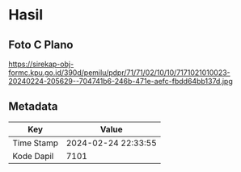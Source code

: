 # Hasil

## Foto C Plano

https://sirekap-obj-formc.kpu.go.id/390d/pemilu/pdpr/71/71/02/10/10/7171021010023-20240224-205629--704741b6-246b-471e-aefc-fbdd64bb137d.jpg


## Metadata

| Key        | Value               |
| ---------- | ------------------- |
| Time Stamp | 2024-02-24 22:33:55 |
| Kode Dapil | 7101                |



